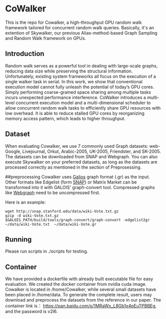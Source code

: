 # CoWalker

This is the repo for Cowalker, a high-throughput GPU random walk framework tailored for concurrent random walk queries. Basically, it's an extention of Skywalker, our previous Alias-method-based Graph Sampling and Random Walk framework on GPUs.


## Introduction
Random walk serves as a powerful tool in dealing with large-scale graphs, reducing data size while preserving the structural information. Unfortunately, existing system frameworks all focus on the execution of a single walker task in serial. In this work, we show that conventional execution model cannot fully unleash the potential of today’s GPU cores. Simply performing coarse-grained space sharing among multiple tasks incurs unexpected performance interference. CoWalker introduces a multi-level concurrent execution model and a multi-dimensional scheduler to allow concurrent random walk tasks to efficiently share GPU resources with low overhead. It is able to reduce stalled GPU cores by reorganizing memory access pattern, which leads to higher throughput.



## Dataset
When evaluating Cowalker, we use 7 commonly used Graph datasets: web-Google, Livejournal, Orkut, Arabic-2005, UK-2005, Friendster, and SK-2005. The datasets can be downloaded from SNAP and Webgraph. You can also execute Skywalker on your preferred datasets, as long as the datasets are processed correctly as mentioned in the section of Preprosessing.

##preprocessing
Cowalker uses [Galios](https://iss.oden.utexas.edu/?p=projects/galois) graph format (.gr) as the input. Other formats like Edgelist (form [SNAP](http://snap.stanford.edu/data/index.html)) or Matrix Market can be transformed into it with GALOIS' graph-convert tool. Compressed graphs like [Webgraph](http://law.di.unimi.it/datasets.php) need to be uncompressed first.

Here is an example:
```
wget http://snap.stanford.edu/data/wiki-Vote.txt.gz
gzip -d wiki-Vote.txt.gz
$GALOIS_PATH/build/tools/graph-convert/graph-convert -edgelist2gr  ~/data/wiki-Vote.txt  ~/data/wiki-Vote.gr
```

## Running
Please run scripts in ./scripts for testing.

## Container
We have provided a dockerfile with already built executable file for easy evaluation. We created the docker container from nvidia cuda image. Cowalker is located in /home/Cowalker, while several small datasets have been placed in /home/data. To generate the complete result, users may download and preprocess the datasets from the reference in our paper. 
The container link is：
https://pan.baidu.com/s/1MRaWx_L8Gb1x4pEuTPBBEg, and the password is v2l6.
